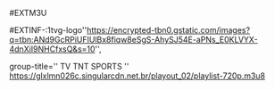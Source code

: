 #EXTM3U

#EXTINF-:1tvg-logo''https://encrypted-tbn0.gstatic.com/images?q=tbn:ANd9GcRPiUFIUlBx8fiqw8eSgS-AhySJ54E-aPNs_E0KLVYX-4dnXiI9NHCfxsQ&s=10'',

group-title='' TV TNT SPORTS ''
https://glxlmn026c.singularcdn.net.br/playout_02/playlist-720p.m3u8
